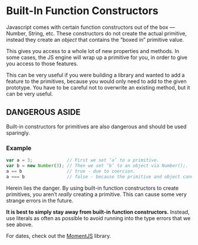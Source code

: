 # Built-In Function Constructors

Javascript comes with certain function constructors out of the box — Number, String, etc. These constructors do not create the actual primitive, instead they create an *object* that contains the “boxed in” primitive value.

This gives you access to a whole lot of new properties and methods. In some cases, the JS engine will wrap up a primitive for you, in order to give you access to those features.

This can be very useful if you were building a library and wanted to add a feature to the primitives, because you would only need to add to the given prototype. You have to be careful not to overwrite an existing method, but it can be very useful.

## DANGEROUS ASIDE

Built-in constructors for primitives are also dangerous and should be used sparingly.

### Example
```javascript
var a = 3;             // First we set ‘a’ to a primitive.
var b = new Number(3); // Then we set ‘b’ to an object via Number();.
a == b                 // true - due to coercion.
a === b                // false - because the primitive and object cannot be equal.
```

Herein lies the danger. By using built-in function constructors to create primitives, you aren’t *really* creating a primitive. This can cause some very strange errors in the future.

**It is best to simply stay away from built-in function constructors.** Instead, use literals as often as possible to avoid running into the type errors that we see above.

For dates, check out the [MomentJS](http://momentjs.com) library.
